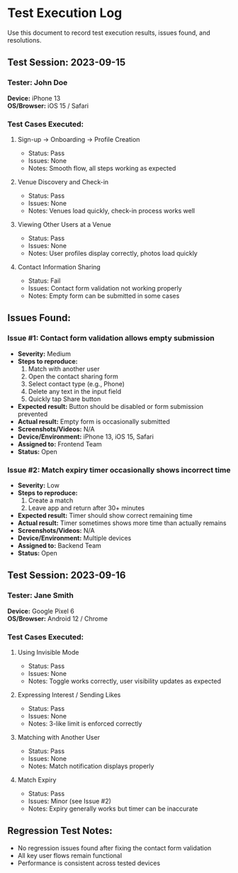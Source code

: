 
# Test Execution Log

Use this document to record test execution results, issues found, and resolutions.

## Test Session: 2023-09-15

### Tester: John Doe
**Device:** iPhone 13  
**OS/Browser:** iOS 15 / Safari  

### Test Cases Executed:
1. Sign-up → Onboarding → Profile Creation
   - Status: Pass
   - Issues: None
   - Notes: Smooth flow, all steps working as expected

2. Venue Discovery and Check-in
   - Status: Pass
   - Issues: None
   - Notes: Venues load quickly, check-in process works well

3. Viewing Other Users at a Venue
   - Status: Pass
   - Issues: None
   - Notes: User profiles display correctly, photos load quickly

4. Contact Information Sharing
   - Status: Fail
   - Issues: Contact form validation not working properly
   - Notes: Empty form can be submitted in some cases

## Issues Found:

### Issue #1: Contact form validation allows empty submission
- **Severity:** Medium
- **Steps to reproduce:**
  1. Match with another user
  2. Open the contact sharing form
  3. Select contact type (e.g., Phone)
  4. Delete any text in the input field
  5. Quickly tap Share button
- **Expected result:** Button should be disabled or form submission prevented
- **Actual result:** Empty form is occasionally submitted
- **Screenshots/Videos:** N/A
- **Device/Environment:** iPhone 13, iOS 15, Safari
- **Assigned to:** Frontend Team
- **Status:** Open

### Issue #2: Match expiry timer occasionally shows incorrect time
- **Severity:** Low
- **Steps to reproduce:**
  1. Create a match
  2. Leave app and return after 30+ minutes
- **Expected result:** Timer should show correct remaining time
- **Actual result:** Timer sometimes shows more time than actually remains
- **Screenshots/Videos:** N/A
- **Device/Environment:** Multiple devices
- **Assigned to:** Backend Team
- **Status:** Open

## Test Session: 2023-09-16

### Tester: Jane Smith
**Device:** Google Pixel 6  
**OS/Browser:** Android 12 / Chrome  

### Test Cases Executed:
1. Using Invisible Mode
   - Status: Pass
   - Issues: None
   - Notes: Toggle works correctly, user visibility updates as expected

2. Expressing Interest / Sending Likes
   - Status: Pass
   - Issues: None
   - Notes: 3-like limit is enforced correctly

3. Matching with Another User
   - Status: Pass
   - Issues: None
   - Notes: Match notification displays properly

4. Match Expiry
   - Status: Pass
   - Issues: Minor (see Issue #2)
   - Notes: Expiry generally works but timer can be inaccurate

## Regression Test Notes:
- No regression issues found after fixing the contact form validation
- All key user flows remain functional
- Performance is consistent across tested devices

